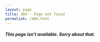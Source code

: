 ```yaml
---
layout: page
title: 404 - Page not found
permalink: /404.html
---
```


##### This page isn’t available. Sorry about that.
